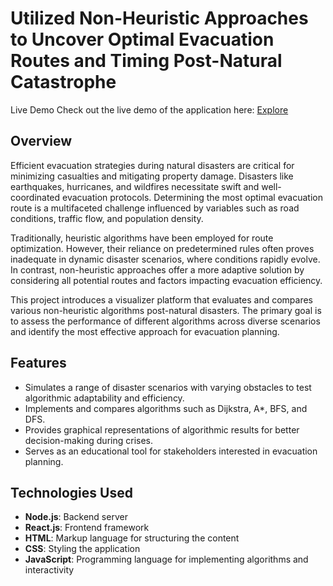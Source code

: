 # Utilized Non-Heuristic Approaches to Uncover Optimal Evacuation Routes and Timing Post-Natural Catastrophe

Live Demo
Check out the live demo of the application here:   [ Explore ](https://post-natural-catastrophe.netlify.app/)

## Overview
Efficient evacuation strategies during natural disasters are critical for minimizing casualties and mitigating property damage. Disasters like earthquakes, hurricanes, and wildfires necessitate swift and well-coordinated evacuation protocols. Determining the most optimal evacuation route is a multifaceted challenge influenced by variables such as road conditions, traffic flow, and population density.

Traditionally, heuristic algorithms have been employed for route optimization. However, their reliance on predetermined rules often proves inadequate in dynamic disaster scenarios, where conditions rapidly evolve. In contrast, non-heuristic approaches offer a more adaptive solution by considering all potential routes and factors impacting evacuation efficiency.

This project introduces a visualizer platform that evaluates and compares various non-heuristic algorithms post-natural disasters. The primary goal is to assess the performance of different algorithms across diverse scenarios and identify the most effective approach for evacuation planning.

## Features
- Simulates a range of disaster scenarios with varying obstacles to test algorithmic adaptability and efficiency.
- Implements and compares algorithms such as Dijkstra, A*, BFS, and DFS.
- Provides graphical representations of algorithmic results for better decision-making during crises.
- Serves as an educational tool for stakeholders interested in evacuation planning.

## Technologies Used
- **Node.js**: Backend server
- **React.js**: Frontend framework
- **HTML**: Markup language for structuring the content
- **CSS**: Styling the application
- **JavaScript**: Programming language for implementing algorithms and interactivity
